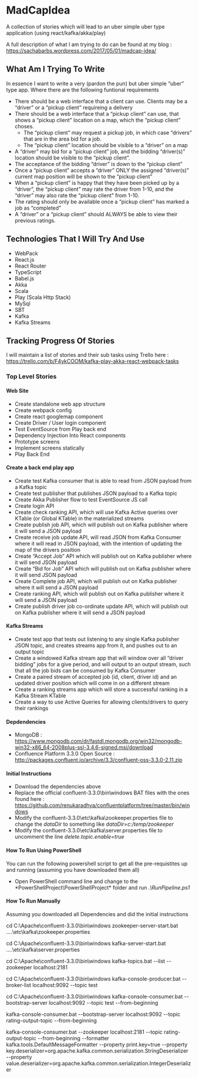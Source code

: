 # MadCapIdea
A collection of stories which will lead to an uber simple uber type application (using react/kafka/akka/play)

A full description of what I am trying to do can be found at my blog : https://sachabarbs.wordpress.com/2017/05/01/madcap-idea/

## What Am I Trying To Write

In essence I want to write a very (pardon the pun) but uber simple “uber” type app. Where there are the following funtional requirements

- There should be a web interface that a client can use. Clients may be a “driver” or a “pickup client” requireing a delivery
- There should be a web interface that a “pickup client” can use, that shows a “pickup client” location on a map, which the “pickup client” choses. 
  - The “pickup client” may request a pickup job, in which case “drivers” that are in the area bid for a job. 
  - The “pickup client” location should be visible to a “driver” on a map
- A “driver” may bid for a “pickup client” job, and the bidding “driver(s)” location should be visible to the “pickup client”.
- The acceptance of the bidding “driver” is down to the “pickup client”
- Once a “pickup client” accepts a “driver” ONLY the assigned “driver(s)” current map position will be shown to the “pickup client”
- When a “pickup client” is happy that they have been picked up by a “driver”, the “pickup client” may rate the driver from 1-10, and the “driver” may also rate the “pickup client” from 1-10.
- The rating should only be available once a “pickup client” has marked a job as “completed”
- A “driver” or a “pickup client” should ALWAYS be able to view their previous ratings. 

## Technologies That I Will Try And Use

- WebPack
- React.js
- React Router
- TypeScript
- Babel.js
- Akka
- Scala
- Play (Scala Http Stack)
- MySql
- SBT
- Kafka
- Kafka Streams

## Tracking Progress Of Stories


I will maintain a list of stories and their sub tasks using Trello here : https://trello.com/b/F4ykCOOM/kafka-play-akka-react-webpack-tasks

### Top Level Stories

#### Web Site


- Create standalone web app structure
- Create webpack config
- Create react googlemap component
- Create Driver / User login component
- Test EventSource from Play back end
- Dependency Injection Into React components
- Prototype screens
- Implement screens statically
- Play Back End


#### Create a back end play app


- Create test Kafka consumer that is able to read from JSON payload from a Kafka topic
- Create test publisher that publishes JSON payload to a Kafka topic
- Create Akka Publisher flow to test EventSource JS call
- Create login API
- Create check ranking API, which will use Kafka Active queries over KTable (or Global KTable) in the materialized streams
- Create publish job API, which will publish out on Kafka publisher where it will send a JSON payload
- Create receive job update API, will read JSON from Kafka Consumer where it will read in JSON payload, with the intention of updating the map of the drivers position
- Create “Accept Job” API which will publish out on Kafka publisher where it will send JSON payload
- Create “Bid for Job” API which will publish out on Kafka publisher where it will send JSON payload
- Create Complete job API, which will publish out on Kafka publisher where it will send a JSON payload
- Create ranking API, which will publish out on Kafka publisher where it will send a JSON payload
- Create publish driver job co-ordinate update API, which will publish out on Kafka publisher where it will send a JSON payload
 
 
#### Kafka Streams


- Create test app that tests out listening to any single Kafka publisher JSON topic, and creates streams app from it, and pushes out to an output topic
- Create a windowed Kafka stream app that will window over all “driver bidding” jobs for a give period, and will output to an output stream, such that all the job bids can be consumed by Kafka Consumer
- Create a paired stream of accepted job (id, client, driver id) and an updated driver position which will come in on a different stream
- Create a ranking streams app which will store a successful ranking in a Kafka Stream KTable
- Create a way to use Active Queries for allowing clients/drivers to query their rankings


#### Depdendencies

- MongoDB : https://www.mongodb.com/dr/fastdl.mongodb.org/win32/mongodb-win32-x86_64-2008plus-ssl-3.4.6-signed.msi/download
- Confluence Platform 3.3.0 Open Source : http://packages.confluent.io/archive/3.3/confluent-oss-3.3.0-2.11.zip

#### Initial Instructions

- Download the dependencies above
- Replace the official confluent-3.3.0\bin\windows BAT files with the ones found here : https://github.com/renukaradhya/confluentplatform/tree/master/bin/windows
- Modify the confluent-3.3.0\etc\kafka\zookeeper.properties file to change the *dataDir* to something like *dataDir=c:/temp/zookeeper* 
- Modify the confluent-3.3.0\etc\kafka\server.properties file to uncomment the line *delete.topic.enable=true* 


#### How To Run Using PowerShell

You can run the following powershell script to get all the pre-requistites up and running (assuming you have downloaded them all)

- Open PowerShell command line and change to the *PowerShellProject\PowerShellProject\* folder and run *.\RunPipeline.ps1*

#### How To Run Manually

Assuming you downloaded all Dependencies and did the initial instructions

cd C:\Apache\confluent-3.3.0\bin\windows
zookeeper-server-start.bat ..\..\etc\kafka\zookeeper.properties


cd C:\Apache\confluent-3.3.0\bin\windows
kafka-server-start.bat ..\..\etc\kafka\server.properties


cd C:\Apache\confluent-3.3.0\bin\windows
kafka-topics.bat --list --zookeeper localhost:2181


cd C:\Apache\confluent-3.3.0\bin\windows
kafka-console-producer.bat --broker-list localhost:9092 --topic test

cd C:\Apache\confluent-3.3.0\bin\windows
kafka-console-consumer.bat --bootstrap-server localhost:9092 --topic test --from-beginning

kafka-console-consumer.bat --bootstrap-server localhost:9092 --topic  rating-output-topic --from-beginning 
 
 
kafka-console-consumer.bat --zookeeper localhost:2181 --topic rating-output-topic --from-beginning --formatter kafka.tools.DefaultMessageFormatter --property print.key=true --property key.deserializer=org.apache.kafka.common.serialization.StringDeserializer --property value.deserializer=org.apache.kafka.common.serialization.IntegerDeserializer 


 


